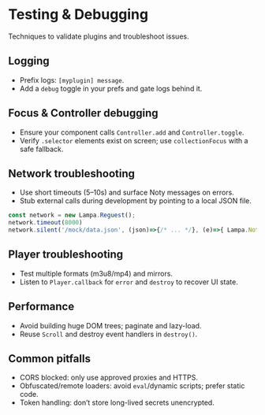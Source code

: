 # Testing & Debugging

Techniques to validate plugins and troubleshoot issues.

## Logging

- Prefix logs: `[myplugin] message`.
- Add a `debug` toggle in your prefs and gate logs behind it.

## Focus & Controller debugging

- Ensure your component calls `Controller.add` and `Controller.toggle`.
- Verify `.selector` elements exist on screen; use `collectionFocus` with a safe fallback.

## Network troubleshooting

- Use short timeouts (5–10s) and surface Noty messages on errors.
- Stub external calls during development by pointing to a local JSON file.

```js
const network = new Lampa.Reguest();
network.timeout(8000)
network.silent('/mock/data.json', (json)=>{/* ... */}, (e)=>{ Lampa.Noty.show('Network error') })
```

## Player troubleshooting

- Test multiple formats (m3u8/mp4) and mirrors.
- Listen to `Player.callback` for `error` and `destroy` to recover UI state.

## Performance

- Avoid building huge DOM trees; paginate and lazy-load.
- Reuse `Scroll` and destroy event handlers in `destroy()`.

## Common pitfalls

- CORS blocked: only use approved proxies and HTTPS.
- Obfuscated/remote loaders: avoid `eval`/dynamic scripts; prefer static code.
- Token handling: don’t store long-lived secrets unencrypted.
